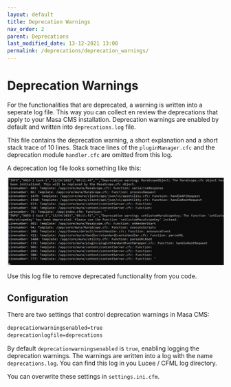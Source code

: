 ```yaml
---
layout: default
title: Deprecation Warnings
nav_order: 2
parent: Deprecations
last_modified_date: 13-12-2021 13:00
permalink: /deprecations/deprecation_warnings/
---
```


# Deprecation Warnings
For the functionalities that are deprecated, a warning is written into a seperate log file.
This way you can collect en review the deprecations that apply to your Masa CMS installation.
Deprecation warnings are enabled by default and written into `deprecations.log` file.

This file contains the deprecation warning, a short explanation and a short stack trace of 10 lines.
Stack trace lines of the `pluginManager.cfc` and the deprecation module `handler.cfc` are omitted from this log.

A deprecation log file looks something like this:

![](/assets/06_deprecations/deprecation_warnings/deprecation_log_1.png)

Use this log file to remove deprecated functionality from you code.

## Configuration
There are two settings that control deprecation warnings in Masa CMS:

```markdown
deprecationwarningsenabled=true
deprecationlogfile=deprecations
```

By default `deprecationwarningsenabled` is `true`, enabling logging the deprecation warnings.
The warnings are written into a log with the name `deprecations.log`. You can find this log in you Lucee / CFML log directory.

You can overwrite these settings in `settings.ini.cfm`.